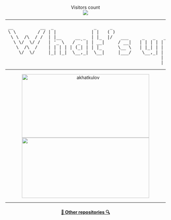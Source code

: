 <p align="center"> 
  Visitors count<br>
  <img src="https://profile-counter.glitch.me/akhatkulov/count.svg" />
</p>
<hr>
<pre> __          __  _               _     _                           ___  
 \ \        / / | |             | |   ( )                         |__ \ 
  \ \  /\  / /  | |__     __ _  | |_  |/   ___     _   _   _ __      ) |
   \ \/  \/ /   | '_ \   / _` | | __|     / __|   | | | | | '_ \    / / 
    \  /\  /    | | | | | (_| | | |_      \__ \   | |_| | | |_) |  |_|  
     \/  \/     |_| |_|  \__,_|  \__|     |___/    \__,_| | .__/   (_)  
                                                          | |           
                                                          |_|           
</pre>
<hr>
<div align=center>
<img  style="width:400px; height:200px;" src="https://github-readme-stats.vercel.app/api?username=akhatkulov&show_icons=true&theme=gotham" alt="akhatkulov">
<img  style="width:400px; height:190px;" src="https://github-readme-stats.vercel.app/api/top-langs/?username=akhatkulov&hide=c%23,css,html%2b%2b,Cuda&title_color=61dafb&text_color=ffffff&icon_color=61dafb&bg_color=20232a&langs_count=8&layout=compact&border_color=61dafb&hide_border=true">
</div>
<hr>
<h4 align="center">
  <a href="https://github.com/akhatkulov?tab=repositories" title="Show Repositories">🔎 Other repositories 🔍</a>
</h4>
